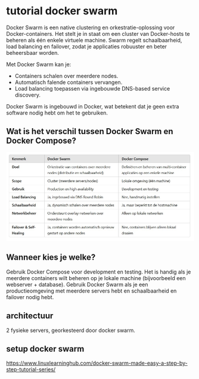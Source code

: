 # tutorial docker swarm

Docker Swarm is een native clustering en orkestratie-oplossing voor Docker-containers. Het stelt je in staat om een cluster van Docker-hosts te beheren als één enkele virtuele machine. Swarm regelt schaalbaarheid, load balancing en failover, zodat je applicaties robuuster en beter beheersbaar worden.

Met Docker Swarm kan je:

- Containers schalen over meerdere nodes.
- Automatisch falende containers vervangen.
- Load balancing toepassen via ingebouwde DNS-based service discovery.

Docker Swarm is ingebouwd in Docker, wat betekent dat je geen extra software nodig hebt om het te gebruiken.

## Wat is het verschil tussen Docker Swarm en Docker Compose?

![alt text](swarm_tabel.jpg)

## Wanneer kies je welke?
Gebruik Docker Compose voor development en testing. Het is handig als je meerdere containers wilt beheren op je lokale machine (bijvoorbeeld een webserver + database).
Gebruik Docker Swarm als je een productieomgeving met meerdere servers hebt en schaalbaarheid en failover nodig hebt.

## architectuur

2 fysieke servers, georkesteerd door docker swarm.

## setup docker swarm
https://www.linuxlearninghub.com/docker-swarm-made-easy-a-step-by-step-tutorial-series/

